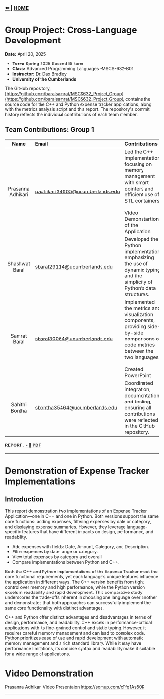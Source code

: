 ### [ :arrow_left: ](/src/2/2.md) | [ HOME ](/README.md)

# Group Project: Cross-Language Development

**Date:** April 20, 2025

- **Term:** Spring 2025 Second Bi-term
- **Class:** Advanced Programming Languages -MSCS-632-B01
- **Instructor:** Dr. Dax Bradley
- **University of the Cumberlands**

The GitHub repository, [https://github.com/baralsamrat/MSCS632_Project_Group](https://github.com/baralsamrat/MSCS632_Project_Group), contains the source code for the C++ and Python expense tracker applications, along with the metrics analysis script and this report. The repository's commit history reflects the individual contributions of each team member.

## Team Contributions: Group 1

|       Name        | Email                           | Contributions                                                                                                                                                         |
| :---------------: | :------------------------------ | :-------------------------------------------------------------------------------------------------------------------------------------------------------------------- |
| Prasanna Adhikari | padhikari34605@ucumberlands.edu | Led the C++ implementation, focusing on memory management with smart pointers and efficient use of STL containers. <br><br>Video Demonstartion of the Application<br> |
|  Shashwat Baral   | sbaral29114@ucumberlands.edu    | Developed the Python implementation, emphasizing the use of dynamic typing and the simplicity of Python’s data structures.                                            |
|   Samrat Baral    | sbaral30064@ucumberlands.edu    | Implemented the metrics and visualization components, providing side-by-side comparisons of code metrics between the two languages. <br><br>Created PowerPoint        |
|  Sahithi Bontha   | sbontha35464@ucumberlands.edu   | Coordinated integration, documentation, and testing, ensuring all contributions were reflected in the GitHub repository.                                              |

#### REPORT : [ - :notebook_with_decorative_cover: PDF ](/reports/3.pdf)

---

# Demonstration of Expense Tracker Implementations

## Introduction

This report demonstration two implementations of an Expense Tracker Application—one in C++ and one in Python. Both versions support the same core functions: adding expenses, filtering expenses by date or category, and displaying expense summaries. However, they leverage language-specific features that have different impacts on design, performance, and readability.

- Add expenses with fields: Date, Amount, Category, and Description.
- Filter expenses by date range or category.
- View total expenses by category and overall.
- Compare implementations between Python and C++.

Both the C++ and Python implementations of the Expense Tracker meet the core functional requirements, yet each language’s unique features influence the application in different ways. The C++ version benefits from tight control over memory and high performance, while the Python version excels in readability and rapid development. This comparative study underscores the trade-offs inherent in choosing one language over another and demonstrates that both approaches can successfully implement the same core functionality with distinct advantages.

C++ and Python offer distinct advantages and disadvantages in terms of design, performance, and readability. C++ excels in performance-critical applications with its fine-grained control and static typing. However, it requires careful memory management and can lead to complex code. Python prioritizes ease of use and rapid development with automatic memory management and a rich standard library. While it may have performance limitations, its concise syntax and readability make it suitable for a wide range of applications.

# Video Demonstration

Prasanna Adhikari Video Presentaion [https://somup.com/cTfq1As50K ](https://somup.com/cTfq1As50K)

---
